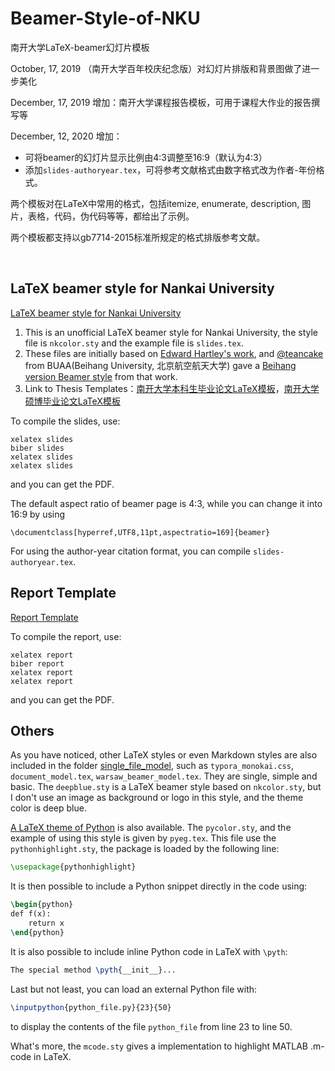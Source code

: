 # Beamer-Style-of-NKU

南开大学LaTeX-beamer幻灯片模板

October, 17, 2019 （南开大学百年校庆纪念版）对幻灯片排版和背景图做了进一步美化

December, 17, 2019 增加：南开大学课程报告模板，可用于课程大作业的报告撰写等

December, 12, 2020 增加：
- 可将beamer的幻灯片显示比例由4:3调整至16:9（默认为4:3）
- 添加`slides-authoryear.tex`，可将参考文献格式由数字格式改为作者-年份格式。

两个模板对在LaTeX中常用的格式，包括itemize, enumerate, description, 图片，表格，代码，伪代码等等，都给出了示例。

两个模板都支持以gb7714-2015标准所规定的格式排版参考文献。

<br/>

## LaTeX beamer style for Nankai University

[LaTeX beamer style for Nankai University](./beamer_nankai)
1. This is an unofficial LaTeX beamer style for Nankai University, the style file is `nkcolor.sty` and the example file is `slides.tex`.
2. These files are initially based on [Edward Hartley's work](http://www-control.eng.cam.ac.uk/Main/EdwardHartley), and [@teancake](https://github.com/teancake) from BUAA(Beihang University, 北京航空航天大学) gave a [Beihang version Beamer style](https://github.com/teancake/latex-beamer-beihang) from that work.
3. Link to Thesis Templates：[南开大学本科生毕业论文LaTeX模板](https://github.com/kongxiao0532/NKU_Bachelor_Thesis_Template)，[南开大学硕博毕业论文LaTeX模板](https://github.com/NewFuture/NKThesis)

To compile the slides, use:
```
xelatex slides
biber slides
xelatex slides
xelatex slides
```
and you can get the PDF.
<br/>

The default aspect ratio of beamer page is 4:3, while you can change it into 16:9 by using
```
\documentclass[hyperref,UTF8,11pt,aspectratio=169]{beamer}
```

For using the author-year citation format, you can compile `slides-authoryear.tex`.

## Report Template

[Report Template](./report_template)

To compile the report, use:
```
xelatex report
biber report
xelatex report
xelatex report
```
and you can get the PDF.

## Others

As you have noticed, other LaTeX styles or even Markdown styles are also included in the folder [single_file_model](./single_file_model), such as `typora_monokai.css`, `document_model.tex`, `warsaw_beamer_model.tex`. They are single, simple and basic. The `deepblue.sty` is a LaTeX beamer style based on `nkcolor.sty`, but I don't use an image as background or logo in this style, and the theme color is deep blue.

[A LaTeX theme of Python](./python_theme_beamer) is also available. The `pycolor.sty`, and the example of using this style is given by `pyeg.tex`. This file use the `pythonhighlight.sty`, the package is loaded by the following line:

```tex
\usepackage{pythonhighlight}
```

It is then possible to include a Python snippet directly in the code using:

```tex
\begin{python}
def f(x):
    return x
\end{python}
```

It is also possible to include inline Python code in LaTeX with ``\pyth``:

```tex
The special method \pyth{__init__}... 
```

Last but not least, you can load an external Python file with:

```tex
\inputpython{python_file.py}{23}{50}
```

to display the contents of the file ``python_file`` from line 23 to line 50.

What's more, the `mcode.sty` gives a implementation to highlight MATLAB .m-code in LaTeX.

